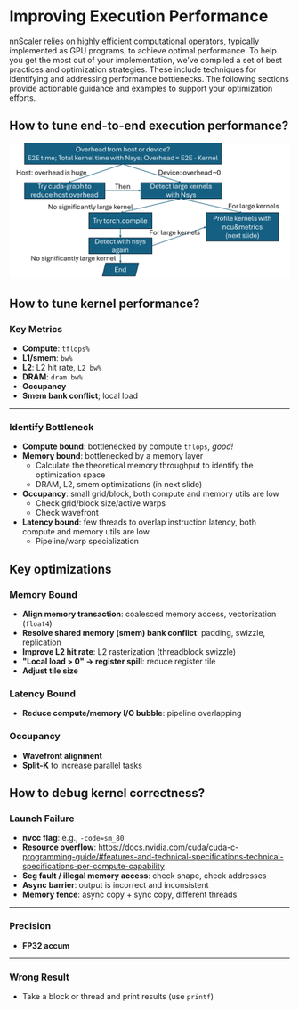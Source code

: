 # Improving Execution Performance

nnScaler relies on highly efficient computational operators, typically implemented as GPU programs, to achieve optimal performance. To help you get the most out of your implementation, we’ve compiled a set of best practices and optimization strategies. These include techniques for identifying and addressing performance bottlenecks. The following sections provide actionable guidance and examples to support your optimization efforts.


## How to tune end-to-end execution performance?

![alt text](images/overhead.png)

## How to tune kernel performance?
### Key Metrics

- **Compute**: `tflops%`
- **L1/smem**: `bw%`
- **L2**: L2 hit rate, `L2 bw%`
- **DRAM**: `dram bw%`
- **Occupancy**
- **Smem bank conflict**; local load

---

### Identify Bottleneck

- **Compute bound**: bottlenecked by compute `tflops`, _good!_
- **Memory bound**: bottlenecked by a memory layer  
  - Calculate the theoretical memory throughput to identify the optimization space  
  - DRAM, L2, smem optimizations (in next slide)
- **Occupancy**: small grid/block, both compute and memory utils are low  
  - Check grid/block size/active warps  
  - Check wavefront
- **Latency bound**: few threads to overlap instruction latency, both compute and memory utils are low  
  - Pipeline/warp specialization


## Key optimizations

### Memory Bound

- **Align memory transaction**: coalesced memory access, vectorization (`float4`)
- **Resolve shared memory (smem) bank conflict**: padding, swizzle, replication
- **Improve L2 hit rate**: L2 rasterization (threadblock swizzle)
- **"Local load > 0" → register spill**: reduce register tile
- **Adjust tile size**

### Latency Bound

- **Reduce compute/memory I/O bubble**: pipeline overlapping

### Occupancy

- **Wavefront alignment**
- **Split-K** to increase parallel tasks

## How to debug kernel correctness?

### Launch Failure

- **nvcc flag**: e.g., `-code=sm_80`
- **Resource overflow**: https://docs.nvidia.com/cuda/cuda-c-programming-guide/#features-and-technical-specifications-technical-specifications-per-compute-capability
- **Seg fault / illegal memory access**: check shape, check addresses
- **Async barrier**: output is incorrect and inconsistent
- **Memory fence**: async copy + sync copy, different threads

---

### Precision

- **FP32 accum**

---

### Wrong Result

- Take a block or thread and print results (use `printf`)
